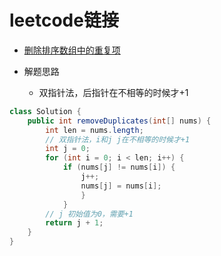 # leetcode链接

- [删除排序数组中的重复项](https://leetcode-cn.com/problems/remove-duplicates-from-sorted-array/submissions/)

- 解题思路
    * 双指针法，后指针在不相等的时候才+1
```java
class Solution {
    public int removeDuplicates(int[] nums) {
        int len = nums.length;
        // 双指针法，i和j j在不相等的时候才+1
        int j = 0;
        for (int i = 0; i < len; i++) {
            if (nums[j] != nums[i]) {
                j++;
                nums[j] = nums[i]; 
                }
            } 
        // j 初始值为0，需要+1
        return j + 1;    
    }  
}
```
